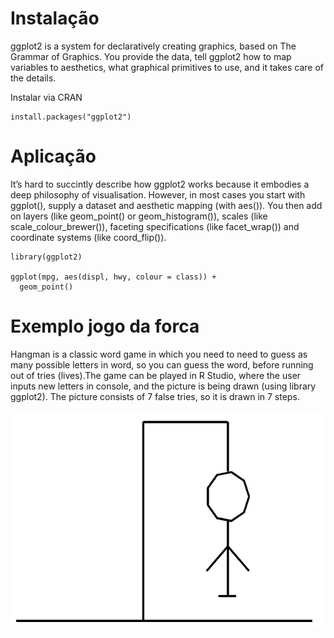 # Instalação

ggplot2 is a system for declaratively creating graphics, based on The
Grammar of Graphics. You provide the data, tell ggplot2 how to map
variables to aesthetics, what graphical primitives to use, and it takes
care of the details.

Instalar via CRAN

    install.packages("ggplot2")

# Aplicação

It’s hard to succintly describe how ggplot2 works because it embodies a
deep philosophy of visualisation. However, in most cases you start with
ggplot(), supply a dataset and aesthetic mapping (with aes()). You then
add on layers (like geom\_point() or geom\_histogram()), scales (like
scale\_colour\_brewer()), faceting specifications (like facet\_wrap())
and coordinate systems (like coord\_flip()).

    library(ggplot2)

    ggplot(mpg, aes(displ, hwy, colour = class)) + 
      geom_point()

# Exemplo jogo da forca

Hangman is a classic word game in which you need to need to guess as
many possible letters in word, so you can guess the word, before running
out of tries (lives).The game can be played in R Studio, where the user
inputs new letters in console, and the picture is being drawn (using
library ggplot2). The picture consists of 7 false tries, so it is drawn
in 7 steps.

<img src="boneco.PNG" class="screenshot" width=800 />

